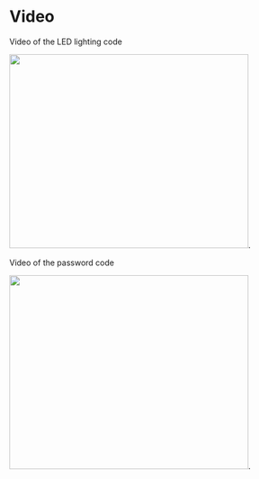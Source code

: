 # Video #

Video of the LED lighting code

<a href='http://www.youtube.com/watch?feature=player_embedded&v=zWhGfwnen-k' target='_blank'><img src='http://img.youtube.com/vi/zWhGfwnen-k/0.jpg' width='425' height=344 /></a>.


Video of the password code

<a href='http://www.youtube.com/watch?feature=player_embedded&v=m3mRn3qsYOI' target='_blank'><img src='http://img.youtube.com/vi/m3mRn3qsYOI/0.jpg' width='425' height=344 /></a>.